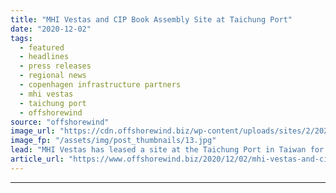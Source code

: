 ```yaml
---
title: "MHI Vestas and CIP Book Assembly Site at Taichung Port"
date: "2020-12-02"
tags: 
  - featured
  - headlines
  - press releases
  - regional news
  - copenhagen infrastructure partners
  - mhi vestas
  - taichung port
  - offshorewind
source: "offshorewind"
image_url: "https://cdn.offshorewind.biz/wp-content/uploads/sites/2/2020/12/02115004/MHI-Vestas-and-CIP-Book-Assembly-Space-at-Taichung-Port.jpg"
image_fp: "/assets/img/post_thumbnails/13.jpg"
lead: "MHI Vestas has leased a site at the Taichung Port in Taiwan for assembly"
article_url: "https://www.offshorewind.biz/2020/12/02/mhi-vestas-and-cip-book-assembly-site-at-taichung-port/"
---
```


---
